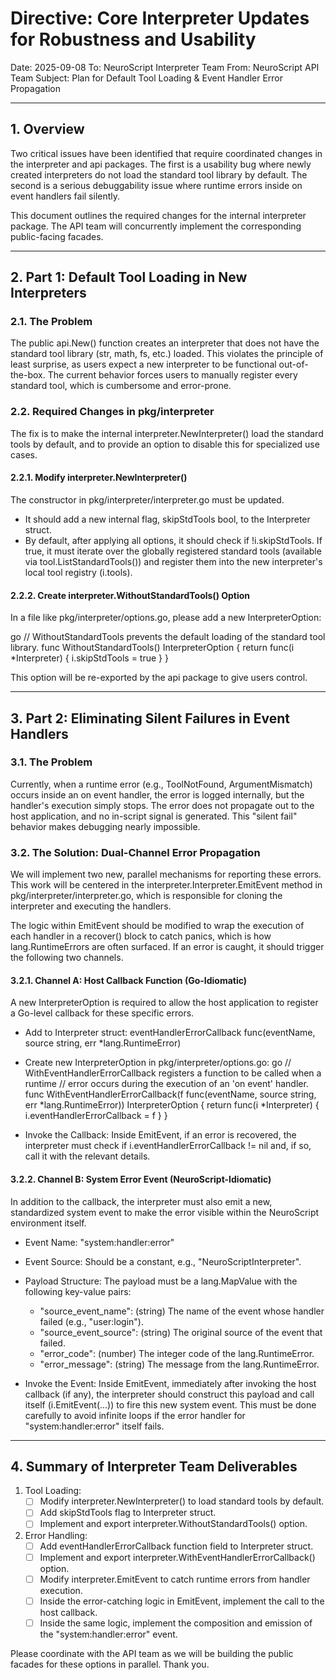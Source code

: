 # Directive: Core Interpreter Updates for Robustness and Usability
Date: 2025-09-08
To: NeuroScript Interpreter Team
From: NeuroScript API Team
Subject: Plan for Default Tool Loading & Event Handler Error Propagation

---

## 1. Overview

Two critical issues have been identified that require coordinated changes in the interpreter and api packages. The first is a usability bug where newly created interpreters do not load the standard tool library by default. The second is a serious debuggability issue where runtime errors inside on event handlers fail silently.

This document outlines the required changes for the internal interpreter package. The API team will concurrently implement the corresponding public-facing facades.

---

## 2. Part 1: Default Tool Loading in New Interpreters

### 2.1. The Problem

The public api.New() function creates an interpreter that does not have the standard tool library (str, math, fs, etc.) loaded. This violates the principle of least surprise, as users expect a new interpreter to be functional out-of-the-box. The current behavior forces users to manually register every standard tool, which is cumbersome and error-prone.

### 2.2. Required Changes in pkg/interpreter

The fix is to make the internal interpreter.NewInterpreter() load the standard tools by default, and to provide an option to disable this for specialized use cases.

#### 2.2.1. Modify interpreter.NewInterpreter()

The constructor in pkg/interpreter/interpreter.go must be updated.

-   It should add a new internal flag, skipStdTools bool, to the Interpreter struct.
-   By default, after applying all options, it should check if !i.skipStdTools. If true, it must iterate over the globally registered standard tools (available via tool.ListStandardTools()) and register them into the new interpreter's local tool registry (i.tools).

#### 2.2.2. Create interpreter.WithoutStandardTools() Option

In a file like pkg/interpreter/options.go, please add a new InterpreterOption:

go // WithoutStandardTools prevents the default loading of the standard tool library. func WithoutStandardTools() InterpreterOption {     return func(i *Interpreter) {         i.skipStdTools = true     } } 

This option will be re-exported by the api package to give users control.

---

## 3. Part 2: Eliminating Silent Failures in Event Handlers

### 3.1. The Problem

Currently, when a runtime error (e.g., ToolNotFound, ArgumentMismatch) occurs inside an on event handler, the error is logged internally, but the handler's execution simply stops. The error does not propagate out to the host application, and no in-script signal is generated. This "silent fail" behavior makes debugging nearly impossible.

### 3.2. The Solution: Dual-Channel Error Propagation

We will implement two new, parallel mechanisms for reporting these errors. This work will be centered in the interpreter.Interpreter.EmitEvent method in pkg/interpreter/interpreter.go, which is responsible for cloning the interpreter and executing the handlers.

The logic within EmitEvent should be modified to wrap the execution of each handler in a recover() block to catch panics, which is how lang.RuntimeErrors are often surfaced. If an error is caught, it should trigger the following two channels.

#### 3.2.1. Channel A: Host Callback Function (Go-Idiomatic)

A new InterpreterOption is required to allow the host application to register a Go-level callback for these specific errors.

-   Add to Interpreter struct:
    eventHandlerErrorCallback func(eventName, source string, err *lang.RuntimeError)

-   Create new InterpreterOption in pkg/interpreter/options.go:
    go     // WithEventHandlerErrorCallback registers a function to be called when a runtime     // error occurs during the execution of an 'on event' handler.     func WithEventHandlerErrorCallback(f func(eventName, source string, err *lang.RuntimeError)) InterpreterOption {         return func(i *Interpreter) {             i.eventHandlerErrorCallback = f         }     }     

-   Invoke the Callback: Inside EmitEvent, if an error is recovered, the interpreter must check if i.eventHandlerErrorCallback != nil and, if so, call it with the relevant details.

#### 3.2.2. Channel B: System Error Event (NeuroScript-Idiomatic)

In addition to the callback, the interpreter must also emit a new, standardized system event to make the error visible within the NeuroScript environment itself.

-   Event Name: "system:handler:error"
-   Event Source: Should be a constant, e.g., "NeuroScriptInterpreter".
-   Payload Structure: The payload must be a lang.MapValue with the following key-value pairs:
    -   "source_event_name": (string) The name of the event whose handler failed (e.g., "user:login").
    -   "source_event_source": (string) The original source of the event that failed.
    -   "error_code": (number) The integer code of the lang.RuntimeError.
    -   "error_message": (string) The message from the lang.RuntimeError.

-   Invoke the Event: Inside EmitEvent, immediately after invoking the host callback (if any), the interpreter should construct this payload and call itself (i.EmitEvent(...)) to fire this new system event. This must be done carefully to avoid infinite loops if the error handler for "system:handler:error" itself fails.

---

## 4. Summary of Interpreter Team Deliverables

1.  Tool Loading:
    -   [ ] Modify interpreter.NewInterpreter() to load standard tools by default.
    -   [ ] Add skipStdTools flag to Interpreter struct.
    -   [ ] Implement and export interpreter.WithoutStandardTools() option.

2.  Error Handling:
    -   [ ] Add eventHandlerErrorCallback function field to Interpreter struct.
    -   [ ] Implement and export interpreter.WithEventHandlerErrorCallback() option.
    -   [ ] Modify interpreter.EmitEvent to catch runtime errors from handler execution.
    -   [ ] Inside the error-catching logic in EmitEvent, implement the call to the host callback.
    -   [ ] Inside the same logic, implement the composition and emission of the "system:handler:error" event.

Please coordinate with the API team as we will be building the public facades for these options in parallel. Thank you.